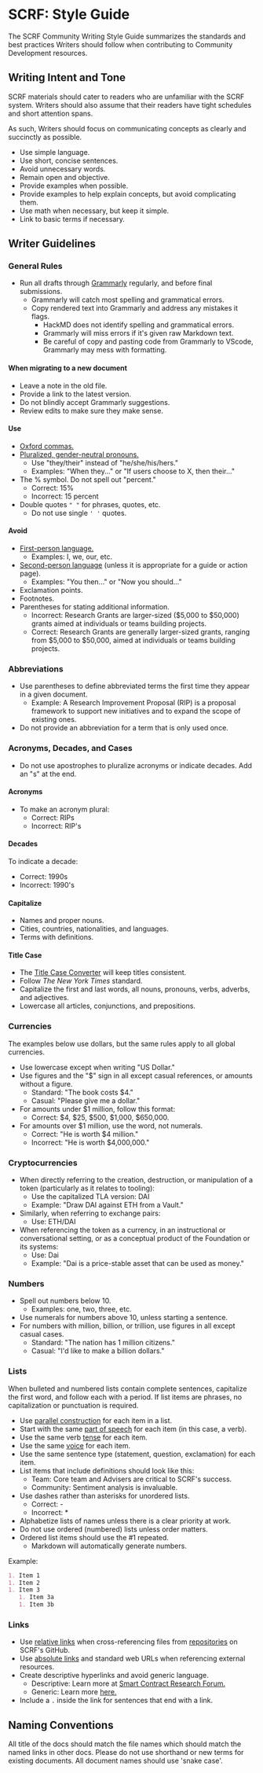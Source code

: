 # SCRF: Style Guide

The SCRF Community Writing Style Guide summarizes the standards and best practices Writers should follow when contributing to Community Development resources.

## Writing Intent and Tone

SCRF materials should cater to readers who are unfamiliar with the SCRF system. Writers should also assume that their readers have tight schedules and short attention spans.

As such, Writers should focus on communicating concepts as clearly and succinctly as possible.

- Use simple language.
- Use short, concise sentences.
- Avoid unnecessary words.
- Remain open and objective.
- Provide examples when possible.
- Provide examples to help explain concepts, but avoid complicating them.
- Use math when necessary, but keep it simple.
- Link to basic terms if necessary.

## Writer Guidelines

### General Rules

- Run all drafts through [Grammarly](https://app.grammarly.com/) regularly, and before final submissions.
  - Grammarly will catch most spelling and grammatical errors.
  - Copy rendered text into Grammarly and address any mistakes it flags.
    - HackMD does not identify spelling and grammatical errors.
    - Grammarly will miss errors if it's given raw Markdown text.
    - Be careful of copy and pasting code from Grammarly to VScode, Grammarly may mess with formatting.

#### When migrating to a new document

- Leave a note in the old file.
- Provide a link to the latest version.
- Do not blindly accept Grammarly suggestions.
- Review edits to make sure they make sense.

#### Use

- [Oxford commas.](https://en.wikipedia.org/wiki/Serial_comma)
- [Pluralized, gender-neutral pronouns.](https://en.wikipedia.org/wiki/Singular_they)
  - Use "they/their" instead of "he/she/his/hers."
  - Examples: "When they..." or "If users choose to X, then their..."
- The % symbol. Do not spell out "percent."
  - Correct: 15%
  - Incorrect: 15 percent
- Double quotes `" "` for phrases, quotes, etc.
  - Do not use single `' '` quotes.

#### Avoid

- [First-person language.](https://en.wikipedia.org/wiki/Grammatical_person)
  - Examples: I, we, our, etc.
- [Second-person language](https://en.wikipedia.org/wiki/Grammatical_person) (unless it is appropriate for a guide or action page).
  - Examples: "You then..." or "Now you should..."
- Exclamation points.
- Footnotes.
- Parentheses for stating additional information.
  - Incorrect: Research Grants are larger-sized ($5,000 to $50,000) grants aimed at individuals or teams building projects.
  - Correct: Research Grants are generally larger-sized grants, ranging from $5,000 to $50,000, aimed at individuals or teams building projects.

### Abbreviations

- Use parentheses to define abbreviated terms the first time they appear in a given document.
  - Example: A Research Improvement Proposal (RIP) is a proposal framework to support new initiatives and to expand the scope of existing ones.
- Do not provide an abbreviation for a term that is only used once.

### Acronyms, Decades, and Cases

- Do not use apostrophes to pluralize acronyms or indicate decades. Add an "s" at the end.

#### Acronyms

- To make an acronym plural:
  - Correct: RIPs
  - Incorrect: RIP's

#### Decades

To indicate a decade:

- Correct: 1990s
- Incorrect: 1990's

#### Capitalize

- Names and proper nouns.
- Cities, countries, nationalities, and languages.
- Terms with definitions.

#### Title Case

- The [Title Case Converter](https://titlecaseconverter.com/) will keep titles consistent.
- Follow _The New York Times_ standard.
- Capitalize the first and last words, all nouns, pronouns, verbs, adverbs, and adjectives.
- Lowercase all articles, conjunctions, and prepositions.

### Currencies

The examples below use dollars, but the same rules apply to all global currencies.

- Use lowercase except when writing "US Dollar."
- Use figures and the "\$" sign in all except casual references, or amounts without a figure.
  - Standard: "The book costs $4."
  - Casual: "Please give me a dollar."
- For amounts under \$1 million, follow this format:
  - Correct: \$4, \$25, \$500, \$1,000, \$650,000.
- For amounts over \$1 million, use the word, not numerals.
  - Correct: "He is worth \$4 million."
  - Incorrect: "He is worth \$4,000,000."

### Cryptocurrencies

- When directly referring to the creation, destruction, or manipulation of a token (particularly as it relates to tooling):
  - Use the capitalized TLA version: DAI
  - Example: "Draw DAI against ETH from a Vault."
- Similarly, when referring to exchange pairs:
  - Use: ETH/DAI
- When referencing the token as a currency, in an instructional or conversational setting, or as a conceptual product of the Foundation or its systems:
  - Use: Dai
  - Example: "Dai is a price-stable asset that can be used as money."

### Numbers

- Spell out numbers below 10.
  - Examples: one, two, three, etc.
- Use numerals for numbers above 10, unless starting a sentence.
- For numbers with million, billion, or trillion, use figures in all except casual cases.
  - Standard: "The nation has 1 million citizens."
  - Casual: "I'd like to make a billion dollars."

### Lists

When bulleted and numbered lists contain complete sentences, capitalize the first word, and follow each with a period. If list items are phrases, no capitalization or punctuation is required.

- Use [parallel construction](https://en.wikipedia.org/wiki/Parallelism_%28grammar%29) for each item in a list.
- Start with the same [part of speech](https://en.wikipedia.org/wiki/Part_of_speech) for each item (in this case, a verb).
- Use the same verb [tense](https://en.wikipedia.org/wiki/Grammatical_tense#English) for each item.
- Use the same [voice](https://en.wikipedia.org/wiki/Voice_%28grammar%29) for each item.
- Use the same sentence type (statement, question, exclamation) for each item.
- List items that include definitions should look like this:
  - Team: Core team and Advisers are critical to SCRF's success.
  - Community: Sentiment analysis is invaluable.
- Use dashes rather than asterisks for unordered lists.
  - Correct: -
  - Incorrect: *
- Alphabetize lists of names unless there is a clear priority at work.
- Do not use ordered (numbered) lists unless order matters.
- Ordered list items should use the #1 repeated.
  - Markdown will automatically generate numbers.

Example:

```markdown
1. Item 1
1. Item 2
1. Item 3
   1. Item 3a
   1. Item 3b
```

### Links

- Use [relative links](https://docs.microsoft.com/en-us/contribute/how-to-write-links) when cross-referencing files from [repositories](https://github.com/smartcontractresearchforum/research_team) on SCRF's GitHub.
- Use [absolute links](([https://docs.microsoft.com/en-us/contribute/how-to-write-links](https://docs.microsoft.com/en-us/contribute/how-to-write-links))) and standard web URLs when referencing external resources.
- Create descriptive hyperlinks and avoid generic language.
  - Descriptive: Learn more at [Smart Contract Research Forum.](https://smartcontractresearch.org)
  - Generic: Learn more [here.](https://smartcontractresearch.org)
- Include a `.` inside the link for sentences that end with a link.

## Naming Conventions

All title of the docs should match the file names which should match the named links in other docs. Please do not use shorthand or new terms for existing documents. All document names should use 'snake case'.
